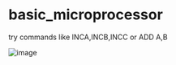 # basic_microprocessor

try commands like INCA,INCB,INCC or ADD A,B

![image](https://user-images.githubusercontent.com/20777854/81042867-b8058c80-8ece-11ea-9a8a-ab2e2490d55a.png)
